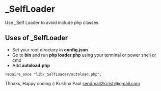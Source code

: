 # _SelfLoader

Use _Self Loader to avoid include php classes.


## Uses of _SelfLoader

* Set your root directory in **config.json**
* Go to **bin** and run **php loader.php** using your terminal or power shell or cmd
* Add **autoload.php**

```
require_once "lib/_SelfLoader/autoload.php";
```

Thnaks, Happy coding :)
Krishna Paul <sendmail2krrish@gmail.com>